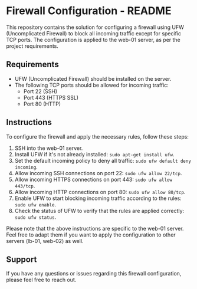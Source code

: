 # Firewall Configuration - README

This repository contains the solution for configuring a firewall using UFW (Uncomplicated Firewall) to block all incoming traffic except for specific TCP ports. The configuration is applied to the web-01 server, as per the project requirements.

## Requirements

- UFW (Uncomplicated Firewall) should be installed on the server.
- The following TCP ports should be allowed for incoming traffic:
  - Port 22 (SSH)
  - Port 443 (HTTPS SSL)
  - Port 80 (HTTP)

## Instructions

To configure the firewall and apply the necessary rules, follow these steps:

1. SSH into the web-01 server.
2. Install UFW if it's not already installed: `sudo apt-get install ufw`.
3. Set the default incoming policy to deny all traffic: `sudo ufw default deny incoming`.
4. Allow incoming SSH connections on port 22: `sudo ufw allow 22/tcp`.
5. Allow incoming HTTPS connections on port 443: `sudo ufw allow 443/tcp`.
6. Allow incoming HTTP connections on port 80: `sudo ufw allow 80/tcp`.
7. Enable UFW to start blocking incoming traffic according to the rules: `sudo ufw enable`.
8. Check the status of UFW to verify that the rules are applied correctly: `sudo ufw status`.

Please note that the above instructions are specific to the web-01 server. Feel free to adapt them if you want to apply the configuration to other servers (lb-01, web-02) as well.

## Support

If you have any questions or issues regarding this firewall configuration, please feel free to reach out.

